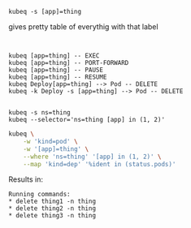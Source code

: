 ```
kubeq -s [app]=thing
```

gives pretty table of everythig with that label

```


kubeq [app=thing] -- EXEC
kubeq [app=thing] -- PORT-FORWARD
kubeq [app=thing] -- PAUSE
kubeq [app=thing] -- RESUME
kubeq Deploy[app=thing] --> Pod -- DELETE
kubeq -k Deploy -s [app=thing] --> Pod -- DELETE


kubeq -s ns=thing
kubeq --selector='ns=thing [app] in (1, 2)'

```

```bash
kubeq \
    -w 'kind=pod' \
    -w '[app]=thing' \
    --where 'ns=thing' '[app] in (1, 2)' \
    --map 'kind=dep' '%ident in (status.pods)'
```

Results in:

```
Running commands:
* delete thing1 -n thing
* delete thing2 -n thing
* delete thing3 -n thing
```
